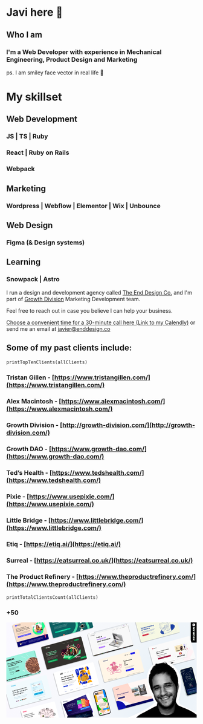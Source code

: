 # Javi here 👋


## Who I am
### I'm a Web Developer with experience in Mechanical Engineering, Product Design and Marketing

ps. I am smiley face vector in real life 🙂

# My skillset

## Web Development
### JS | TS | Ruby
### React | Ruby on Rails
### Webpack

## Marketing
### Wordpress | Webflow | Elementor | Wix | Unbounce

## Web Design
### Figma (& Design systems)

## Learning
### Snowpack | Astro


I run a design and development agency called [The End Design Co.](http://enddesign.co/) and I'm part of [Growth Division](http://growth-division.com/) Marketing Development team.

Feel free to reach out in case you believe I can help your business.

[Choose a convenient time for a 30-minute call here (Link to my Calendly)](https://ly.enddesign.co/intro)
or
send me an email at [javier@enddesign.co](mailto:javier@enddesign.co)


## Some of my past clients include:

```
printTopTenClients(allClients)
```
### Tristan Gillen - [https://www.tristangillen.com/](https://www.tristangillen.com/)
### Alex Macintosh - [https://www.alexmacintosh.com/](https://www.alexmacintosh.com/)
### Growth Division - [http://growth-division.com/](http://growth-division.com/)
### Growth DAO - [https://www.growth-dao.com/](https://www.growth-dao.com/)
### Ted’s Health - [https://www.tedshealth.com/](https://www.tedshealth.com/)
### Pixie - [https://www.usepixie.com/](https://www.usepixie.com/)
### Little Bridge - [https://www.littlebridge.com/](https://www.littlebridge.com/)
### Etiq - [https://etiq.ai/](https://etiq.ai/)
### Surreal - [https://eatsurreal.co.uk/](https://eatsurreal.co.uk/)
### The Product Refinery - [https://www.theproductrefinery.com/](https://www.theproductrefinery.com/)
```
printTotalClientsCount(allClients)
```
### +50

<a href="http://enddesign.co/">
  <img src="./assets/img/wickathou-javi.png" alt="A banner showcasing the style of my code+dev agency, The End Design Co.">
</a>